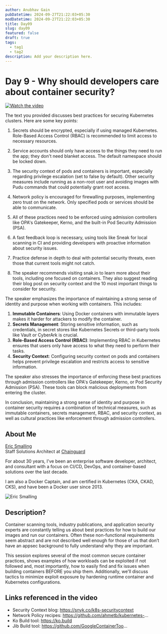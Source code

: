 ```yaml
---
author: Anubhav Gain
pubDatetime: 2024-09-27T21:22:03+05:30
modDatetime: 2024-09-27T21:22:03+05:30
title: Day09
slug: day09
featured: false
draft: true
tags:
  - tag1
  - tag2
description: Add your description here.
---
```


# Day 9 - Why should developers care about container security?

[![Watch the video](/thumbnails/day9.png)](https://www.youtube.com/watch?v=z0Si8aE_W4Y)

The text you provided discusses best practices for securing Kubernetes clusters. Here are some key points:

1. Secrets should be encrypted, especially if using managed Kubernetes. Role-Based Access Control (RBAC) is recommended to limit access to necessary resources.

2. Service accounts should only have access to the things they need to run the app; they don't need blanket access. The default namespace should be locked down.

3. The security context of pods and containers is important, especially regarding privilege escalation (set to false by default). Other security measures include running as a non-root user and avoiding images with Pudu commands that could potentially grant root access.

4. Network policy is encouraged for firewalling purposes, implementing zero trust on the network. Only specified pods or services should be able to communicate.

5. All of these practices need to be enforced using admission controllers like OPA's Gatekeeper, Kerno, and the built-in Pod Security Admission (PSA).

6. A fast feedback loop is necessary, using tools like Sneak for local scanning in CI and providing developers with proactive information about security issues.

7. Practice defense in depth to deal with potential security threats, even those that current tools might not catch.

8. The speaker recommends visiting snak.io to learn more about their tools, including one focused on containers. They also suggest reading their blog post on security context and the 10 most important things to consider for security.

The speaker emphasizes the importance of maintaining a strong sense of identity and purpose when working with containers. This includes:

1. **Immutable Containers**: Using Docker containers with immutable layers makes it harder for attackers to modify the container.
2. **Secrets Management**: Storing sensitive information, such as credentials, in secret stores like Kubernetes Secrets or third-party tools like Vault or CyberArk is crucial.
3. **Role-Based Access Control (RBAC)**: Implementing RBAC in Kubernetes ensures that users only have access to what they need to perform their tasks.
4. **Security Context**: Configuring security context on pods and containers helps prevent privilege escalation and restricts access to sensitive information.

The speaker also stresses the importance of enforcing these best practices through admission controllers like OPA's Gatekeeper, Kerno, or Pod Security Admission (PSA). These tools can block malicious deployments from entering the cluster.

In conclusion, maintaining a strong sense of identity and purpose in container security requires a combination of technical measures, such as immutable containers, secrets management, RBAC, and security context, as well as cultural practices like enforcement through admission controllers.

## About Me

[Eric Smalling](https://about.me/ericsmalling)<br>
Staff Solutions Architect at [Chainguard](https://chainguard.dev)

For about 30 years, I've been an enterprise software developer, architect, and consultant with a focus on CI/CD, DevOps, and container-based solutions over the last decade.

I am also a Docker Captain, and am certified in Kubernetes (CKA, CKAD, CKS), and have been a Docker user since 2013.

![Eric Smalling](/Images/day09-1.jpg)

## Description?

Container scanning tools, industry publications, and application security experts are constantly telling us about best practices for how to build our images and run our containers.
Often these non-functional requirements seem abstract and are not described well enough for those of us that don’t have an appsec background to fully understand why they are important.

This session explores several of the most common secure container practices, shows examples of how workloads can be exploited if not followed and, most importantly,
how to easily find and fix issues when building containers BEFORE you ship them.
Additionally, we'll discuss tactics to minimize exploit exposure by hardening runtime container and Kubernetes configurations.

## Links referenced in the video

- Security Context blog: https://snyk.co/k8s-securitycontext
- Network Policy recipes: https://github.com/ahmetb/kubernetes-...
- Ko Build tool: https://ko.build
- Jib Build tool: https://github.com/GoogleContainerToo...
